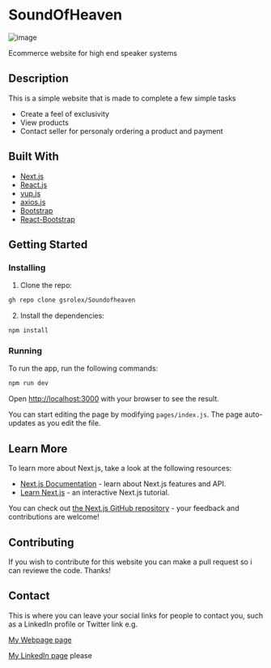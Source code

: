# SoundOfHeaven

![image](https://soundof.netlify.app/_ipx/w_750,q_75/https%3A%2F%2Fwww.soundofheaven.nodesign.no%2Fwp-content%2Fuploads%2F2022%2F05%2FFrancoSerblin.jpg?url=https%3A%2F%2Fwww.soundofheaven.nodesign.no%2Fwp-content%2Fuploads%2F2022%2F05%2FFrancoSerblin.jpg&w=750&q=75)

Ecommerce website for high end speaker systems

## Description

This is a simple website that is made to complete a few simple tasks

- Create a feel of exclusivity
- View products
- Contact seller for personaly ordering a product and payment

## Built With

- [Next.js](https://nextjs.org/docs/getting-started)
- [React.js](https://reactjs.org/)
- [yup.js](https://www.npmjs.com/package/yup)
- [axios.js](https://axios-http.com/docs/intro)
- [Bootstrap](https://getbootstrap.com)
- [React-Bootstrap](https://react-bootstrap.github.io/)

## Getting Started

### Installing

1. Clone the repo:

```bash
gh repo clone gsrolex/Soundofheaven
```

2. Install the dependencies:

```
npm install
```

### Running

To run the app, run the following commands:

```bash
npm run dev
```

Open [http://localhost:3000](http://localhost:3000) with your browser to see the result.

You can start editing the page by modifying `pages/index.js`. The page auto-updates as you edit the file.

## Learn More

To learn more about Next.js, take a look at the following resources:

- [Next.js Documentation](https://nextjs.org/docs) - learn about Next.js features and API.
- [Learn Next.js](https://nextjs.org/learn) - an interactive Next.js tutorial.

You can check out [the Next.js GitHub repository](https://github.com/vercel/next.js/) - your feedback and contributions are welcome!

## Contributing

If you wish to contribute for this website you can make a pull request so i can reviewe the code. Thanks!

## Contact

This is where you can leave your social links for people to contact you, such as a LinkedIn profile or Twitter link e.g.

[My Webpage page](https://nodesign.netlify.app/)

[My LinkedIn page](https://www.linkedin.com/in/ammon-sebastian-weggersen-4a474ba0) please
